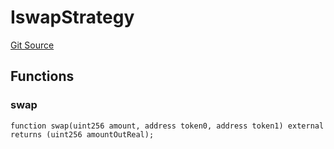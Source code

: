 # IswapStrategy
[Git Source](https://github.com/Stake-for-Ukraine/sfu-savax/blob/1e5f9b7d7b2ef6672dfad852e7feb508635caac7/src/interfaces/IswapStrategy.sol)


## Functions
### swap


```solidity
function swap(uint256 amount, address token0, address token1) external returns (uint256 amountOutReal);
```

